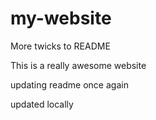 # my-website
More twicks to README

This is a really awesome website

updating readme once again

updated locally
